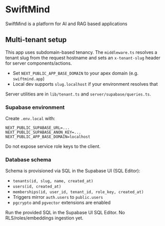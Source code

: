 # SwiftMind

SwiftMind is a platform for AI and RAG based applications

## Multi-tenant setup

This app uses subdomain-based tenancy. The `middleware.ts` resolves a tenant slug from the request hostname and sets an `x-tenant-slug` header for server components/actions.

- Set `NEXT_PUBLIC_APP_BASE_DOMAIN` to your apex domain (e.g. `swiftmind.app`)
- Local dev supports `slug.localhost` if your environment resolves that

Server utilities are in `lib/tenant.ts` and `server/supabase/queries.ts`.

### Supabase environment

Create `.env.local` with:

```
NEXT_PUBLIC_SUPABASE_URL=...
NEXT_PUBLIC_SUPABASE_ANON_KEY=...
NEXT_PUBLIC_APP_BASE_DOMAIN=localhost
```

Do not expose service role keys to the client.

### Database schema

Schema is provisioned via SQL in the Supabase UI (SQL Editor):

- `tenants(id, slug, name, created_at)`
- `users(id, created_at)`
- `memberships(id, user_id, tenant_id, role_key, created_at)`
- Triggers mirror `auth.users` to `public.users`
- `pgcrypto` and `pgvector` extensions are enabled

Run the provided SQL in the Supabase UI SQL Editor. No RLS/roles/embeddings ingestion yet.
